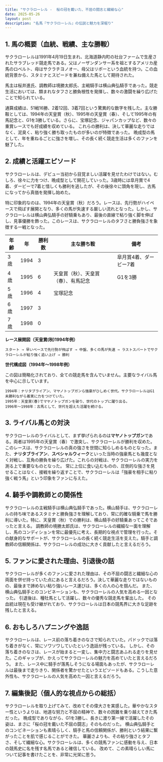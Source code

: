 ```yaml
---
title: "サクラローレル -  桜の冠を戴いた、不屈の闘志と繊細な心"
date: 2025-05-26
layout: post
description: "名馬『サクラローレル』の伝説と魅力を深堀り"
---
```


## 1. 馬の概要（血統、戦績、主な勝鞍）

サクラローレルは1991年4月19日生まれ、北海道静内町の社台ファームで生産されたサラブレッド競走馬である。父はノーザンダンサー系を祖とするアメリカ産馬のロベルト、母はサクラチヨノオー、母父はリボーという血統を持つ。この血統背景から、スタミナとスピードを兼ね備えた馬として期待された。

馬主は桜井進氏、調教師は境勝太郎氏、主戦騎手は横山典弘騎手であった。競走生活においては、類まれなタフさと勝負根性を発揮し、数々の激闘を繰り広げたことで知られている。

通算成績は、51戦16勝、2着12回、3着7回という驚異的な数字を残した。主な勝鞍としては、1994年の天皇賞（秋）、1995年の天皇賞（春）、そして1995年の有馬記念と、G1を3勝している。さらに、宝塚記念、ジャパンカップなど、数々の重賞レースでも好成績を収めている。  これらの勝利は、決して華麗な走りではなく、泥臭く、粘り強く勝ち取ったものが多いのが特徴であった。  晩成型の馬として、年を重ねるごとに強さを増し、その長く続く競走生活は多くのファンを魅了した。


## 2. 成績と活躍エピソード

サクラローレルは、デビュー当初から目覚ましい活躍を見せたわけではない。むしろ、徐々に力をつけ、晩成型として開花していった。3歳時には皐月賞で4着、ダービーで7着と惜しくも勝利を逃したが、その後徐々に頭角を現し、古馬になってから真価を発揮し始めた。

特に印象的なのは、1994年の天皇賞（秋）だろう。レースは、先行勢がハイペースで飛ばす展開となり、多くの馬が失速する厳しい流れとなった。しかし、サクラローレルは横山典弘騎手の好騎乗もあり、最後の直線で粘り強く脚を伸ばし、見事優勝を飾った。このレースは、サクラローレルのタフさと勝負強さを象徴する一戦となった。

| 年齢 | 年 | 勝利数 | 主な勝ち鞍 | 備考 |
|---|---|---|---|---|
| 3歳 | 1994 | 3 |  | 皐月賞4着、ダービー7着 |
| 4歳 | 1995 | 6 | 天皇賞（秋）、天皇賞（春）、有馬記念 | G1を3勝 |
| 5歳 | 1996 | 4 | 宝塚記念 |  |
| 6歳 | 1997 | 3 |  |  |
| 7歳 | 1998 | 0 |  |  |


**レース展開図（天皇賞(秋)1994年例）**

```
スタート → 早いペースで先行勢が飛ばす → 中盤、多くの馬が失速 → ラストスパートでサクラローレルが粘り強く追い上げ → 勝利
```

**世代構成図（1994年～1998年例）**

この図は簡略化されており、全ての競走馬を含んでいません。主要なライバル馬を中心に示しています。

```
1994年：ナリタブライアン、マヤノトップガンら強豪がひしめく世代。サクラローレルはG1未勝利ながら着実に力をつけていた。
1995年：天皇賞(春)でマヤノトップガンを破り、世代のトップに躍り出る。
1996年～1998年：古馬として、世代を超えた活躍を続ける。
```


## 3. ライバル馬との対決

サクラローレルのライバルとして、まず挙げられるのは**マヤノトップガン**である。両者は1995年の天皇賞（春）で激突し、サクラローレルが勝利を収めた。このレースは、サクラローレルの真の強さを世間に知らしめるものとなった。また、**ナリタブライアン**、**スペシャルウィーク**といった当時の強豪馬とも幾度となく対戦し、互角の勝負を繰り広げた。これらの対戦は、サクラローレルの実力を測る上で重要なものとなった。  常に上位に食い込むものの、圧倒的な強さを見せることはなく、接戦を繰り返すことで、サクラローレルは「強豪を相手に粘り強く戦う馬」という印象をファンに与えた。


## 4. 騎手や調教師との関係性

サクラローレルの主戦騎手は横山典弘騎手であった。横山騎手は、サクラローレルの持ち味であるスタミナと勝負強さを理解しており、常に的確な騎乗で馬を勝利に導いた。特に、天皇賞（秋）での勝利は、横山騎手の好騎乗あってこそであったと言える。  調教師の境勝太郎氏は、サクラローレルの繊細な一面を理解し、馬のコンディションを常に最優先に考え、長期的な視点で管理を行った。その献身的なサポートが、サクラローレルの長く続く競走生活を支えた。騎手と調教師の信頼関係は、サクラローレルの成功に大きく貢献したと言えるだろう。


## 5. ファンに愛された理由、引退後の話

サクラローレルが多くのファンに愛された理由は、その不屈の闘志と繊細な心の両面を併せ持っていた点にあると言えるだろう。決して華麗な走りではないものの、最後まで諦めない粘り強いレース運びは、多くの人の心を掴んだ。  また、横山典弘騎手とのコンビネーションも、サクラローレルの人気を高める一因となった。  引退後は、種牡馬として活躍し、数々の優秀な競走馬を輩出した。  その血統は現在も受け継がれており、サクラローレルは日本の競馬界に大きな足跡を残したと言える。


## 6. おもしろハプニングや逸話

サクラローレルは、レース前の落ち着きのなさで知られていた。パドックでは落ち着きがなく、常にソワソワしていたという逸話が残っている。  しかし、その落ち着きのなさは、レースが始まると一変し、集中力と闘志あふれる走りを見せた。このギャップが、かえってサクラローレルの魅力を高めていたと言えるだろう。  また、レース中に騎手が落馬しそうになる場面もあったが、サクラローレルは最後まで走りきり、関係者を驚かせたというエピソードもある。こうした意外性も、サクラローレルの人気を高めた一因と言えるだろう。


## 7. 編集後記（個人的な視点からの総括）

サクラローレルを取り上げてみて、改めてその偉大さを実感した。華やかなスター性というよりは、地道な努力と不屈の精神で、数々の困難を乗り越えてきた馬だった。  晩成型でありながら、G1を3勝し、長きに渡り第一線で活躍したその姿は、まさに「桜の冠を戴いた不屈の闘志」そのものだった。  横山典弘騎手とのコンビネーションも素晴らしく、騎手と馬の信頼関係が、勝利という結果に繋がったことを肌で感じることができた。  華麗さよりも、その粘り強さとタフさ、そして繊細な心。サクラローレルは、多くの競馬ファンに感動を与え、日本の競馬史に名を残す名馬であると確信している。  改めて、この素晴らしい馬について記事を書けたことを、非常に光栄に思う。
